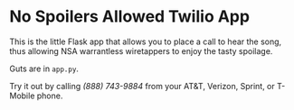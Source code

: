 # No Spoilers Allowed Twilio App

This is the little Flask app that allows you to place a call to hear the song,
thus allowing NSA warrantless wiretappers to enjoy the tasty spoilage.

Guts are in `app.py`.

Try it out by calling *(888) 743-9884* from your AT&T, Verizon, Sprint, or
T-Mobile phone.
